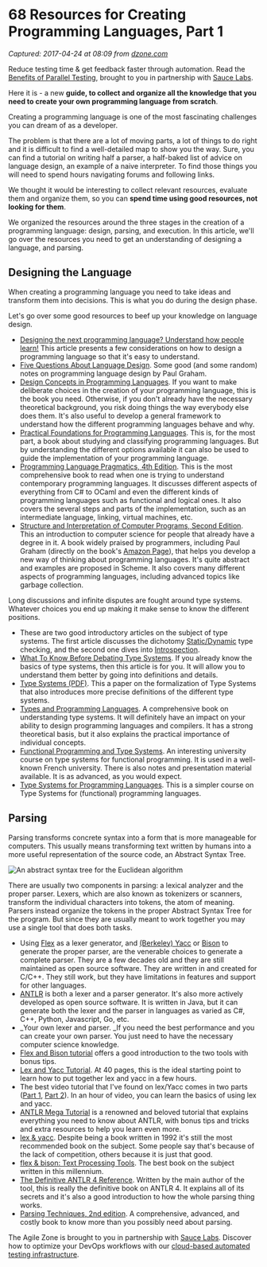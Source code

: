# 68 Resources for Creating Programming Languages, Part 1

_Captured: 2017-04-24 at 08:09 from [dzone.com](https://dzone.com/articles/68-resources-for-creating-programming-languages-pa?oid=twitter&utm_content=buffer15627&utm_medium=social&utm_source=twitter.com&utm_campaign=buffer)_

Reduce testing time & get feedback faster through automation. Read the [Benefits of Parallel Testing](https://dzone.com/go?i=124039&u=http%3A%2F%2Finfo.saucelabs.com%2Fpaper-benefits-of-parallel-testing.html%3Futm_campaign%3Dparalleltestingwp%26utm_medium%3Dtextlink%26utm_source%3Ddzone-agile), brought to you in partnership with [Sauce Labs](https://dzone.com/go?i=124039&u=http%3A%2F%2Finfo.saucelabs.com%2Fpaper-benefits-of-parallel-testing.html%3Futm_campaign%3Dparalleltestingwp%26utm_medium%3Dtextlink%26utm_source%3Ddzone-agile).

Here it is - a new **guide, to collect and organize all the knowledge that you need to create your own programming language from scratch**.

Creating a programming language is one of the most fascinating challenges you can dream of as a developer.

The problem is that there are a lot of moving parts, a lot of things to do right and it is difficult to find a well-detailed map to show you the way. Sure, you can find a tutorial on writing half a parser, a half-baked list of advice on language design, an example of a naive interpreter. To find those things you will need to spend hours navigating forums and following links.

We thought it would be interesting to collect relevant resources, evaluate them and organize them, so you can **spend time using good resources, not looking for them**.

We organized the resources around the three stages in the creation of a programming language: design, parsing, and execution. In this article, we'll go over the resources you need to get an understanding of designing a language, and parsing.

## Designing the Language

When creating a programming language you need to take ideas and transform them into decisions. This is what you do during the design phase.

Let's go over some good resources to beef up your knowledge on language design.

  * [Designing the next programming language? Understand how people learn!](http://www.theenterprisearchitect.eu/blog/2013/02/14/designing-the-next-programming-language-understand-how-people-learn/) This article presents a few considerations on how to design a programming language so that it's easy to understand.
  * [Five Questions About Language Design](http://www.paulgraham.com/langdes.html). Some good (and some random) notes on programming language design by Paul Graham.
  * [Design Concepts in Programming Languages](https://mitpress.mit.edu/books/design-concepts-programming-languages). If you want to make deliberate choices in the creation of your programming language, this is the book you need. Otherwise, if you don't already have the necessary theoretical background, you risk doing things the way everybody else does them. It's also useful to develop a general framework to understand how the different programming languages behave and why.
  * [Practical Foundations for Programming Languages](http://www.cambridge.org/it/academic/subjects/computer-science/programming-languages-and-applied-logic/practical-foundations-programming-languages-2nd-edition). This is, for the most part, a book about studying and classifying programming languages. But by understanding the different options available it can also be used to guide the implementation of your programming language.
  * [Programming Language Pragmatics, 4th Edition](https://www.elsevier.com/books/programming-language-pragmatics/scott/978-0-12-410409-9). This is the most comprehensive book to read when one is trying to understand contemporary programming languages. It discusses different aspects of everything from C# to OCaml and even the different kinds of programming languages such as functional and logical ones. It also covers the several steps and parts of the implementation, such as an intermediate language, linking, virtual machines, etc.
  * [Structure and Interpretation of Computer Programs, Second Edition](https://mitpress.mit.edu/books/structure-and-interpretation-computer-programs). This an introduction to computer science for people that already have a degree in it. A book widely praised by programmers, including Paul Graham (directly on the book's [Amazon Page](https://www.amazon.com/Structure-Interpretation-Computer-Programs-Second/dp/0070004846/)), that helps you develop a new way of thinking about programming languages. It's quite abstract and examples are proposed in Scheme. It also covers many different aspects of programming languages, including advanced topics like garbage collection.

Long discussions and infinite disputes are fought around type systems. Whatever choices you end up making it make sense to know the different positions.

  * These are two good introductory articles on the subject of type systems. The first article discusses the dichotomy [Static/Dynamic](https://thesocietea.org/2015/11/programming-concepts-static-vs-dynamic-type-checking/) type checking, and the second one dives into [Introspection](https://thesocietea.org/2016/02/programming-concepts-type-introspection-and-reflection/).
  * [What To Know Before Debating Type Systems](https://cdsmith.wordpress.com/2011/01/09/an-old-article-i-wrote/). If you already know the basics of type systems, then this article is for you. It will allow you to understand them better by going into definitions and details.
  * [Type Systems (PDF)](http://lucacardelli.name/Papers/TypeSystems.pdf). This a paper on the formalization of Type Systems that also introduces more precise definitions of the different type systems.
  * [Types and Programming Languages](https://mitpress.mit.edu/books/types-and-programming-languages). A comprehensive book on understanding type systems. It will definitely have an impact on your ability to design programming languages and compilers. It has a strong theoretical basis, but it also explains the practical importance of individual concepts.
  * [Functional Programming and Type Systems](http://gallium.inria.fr/~remy/mpri/). An interesting university course on type systems for functional programming. It is used in a well-known French university. There is also notes and presentation material available. It is as advanced, as you would expect.
  * [Type Systems for Programming Languages](http://www.doc.ic.ac.uk/~svb/TSfPL/). This is a simpler course on Type Systems for (functional) programming languages.

## Parsing

Parsing transforms concrete syntax into a form that is more manageable for computers. This usually means transforming text written by humans into a more useful representation of the source code, an Abstract Syntax Tree.

![An abstract syntax tree for the Euclidean algorithm](https://i0.wp.com/tomassetti.me/wp-content/uploads/2017/01/798px-Abstract_syntax_tree_for_Euclidean_algorithm.svg_.png?resize=266%2C300&ssl=1)

There are usually two components in parsing: a lexical analyzer and the proper parser. Lexers, which are also known as tokenizers or scanners, transform the individual characters into tokens, the atom of meaning. Parsers instead organize the tokens in the proper Abstract Syntax Tree for the program. But since they are usually meant to work together you may use a single tool that does both tasks.

  * Using [Flex](https://github.com/westes/flex) as a lexer generator, and [(Berkeley) Yacc](http://invisible-island.net/byacc/byacc.html) or [Bison](https://www.gnu.org/software/bison/) to generate the proper parser, are the venerable choices to generate a complete parser. They are a few decades old and they are still maintained as open source software. They are written in and created for C/C++. They still work, but they have limitations in features and support for other languages.
  * [ANTLR](https://github.com/antlr/antlr4) is both a lexer and a parser generator. It's also more actively developed as open source software. It is written in Java, but it can generate both the lexer and the parser in languages as varied as C#, C++, Python, Javascript, Go, etc.
  * _Your own lexer and parser. _If you need the best performance and you can create your own parser. You just need to have the necessary computer science knowledge.
  * [Flex and Bison tutorial](http://aquamentus.com/flex_bison.html) offers a good introduction to the two tools with bonus tips.
  * [Lex and Yacc Tutorial](http://epaperpress.com/lexandyacc/index.html). At 40 pages, this is the ideal starting point to learn how to put together lex and yacc in a few hours.
  * The best video tutorial that I've found on lex/Yacc comes in two parts ([Part 1](https://www.youtube.com/watch?v=54bo1qaHAfk), [Part 2](https://www.youtube.com/watch?v=__-wUHG2rfM)). In an hour of video, you can learn the basics of using lex and yacc.
  * [ANTLR Mega Tutorial](https://tomassetti.me/antlr-mega-tutorial/) is a renowned and beloved tutorial that explains everything you need to know about ANTLR, with bonus tips and tricks and extra resources to help you learn even more.
  * [lex & yacc](http://shop.oreilly.com/product/9781565920002.do). Despite being a book written in 1992 it's still the most recommended book on the subject. Some people say that's because of the lack of competition, others because it is just that good.
  * [flex & bison: Text Processing Tools](http://shop.oreilly.com/product/9780596155988.do). The best book on the subject written in this millennium.
  * [The Definitive ANTLR 4 Reference](https://pragprog.com/book/tpantlr2/the-definitive-antlr-4-reference). Written by the main author of the tool, this is really the definitive book on ANTLR 4. It explains all of its secrets and it's also a good introduction to how the whole parsing thing works.
  * [Parsing Techniques, 2nd edition](http://www.springer.com/us/book/9780387202488). A comprehensive, advanced, and costly book to know more than you possibly need about parsing.

The Agile Zone is brought to you in partnership with [Sauce Labs](https://dzone.com/go?i=121022&u=http%3A%2F%2Finfo.saucelabs.com%2FHow-to-Get-the-Most-out-of-CICD-Workflow.html%3Futm_campaign%3Ddevops%2Bwp%26utm_medium%3Dtextlink%26utm_source%3Ddzone-agile). Discover how to optimize your DevOps workflows with our [cloud-based automated testing infrastructure](https://dzone.com/go?i=121022&u=http%3A%2F%2Finfo.saucelabs.com%2FHow-to-Get-the-Most-out-of-CICD-Workflow.html%3Futm_campaign%3Ddevops%2Bwp%26utm_medium%3Dtextlink%26utm_source%3Ddzone-agile).
